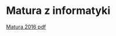 # Matura z informatyki



[Matura 2016 pdf](https://www.oke.waw.pl/files/oke_waw_532MIN-R2_1P-162.pdf.pdf)



